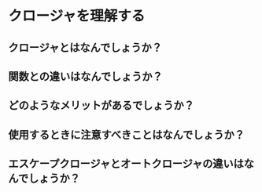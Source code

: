 # クロージャを理解する

<!-- START doctoc -->
<!-- END doctoc -->

## クロージャとはなんでしょうか？

## 関数との違いはなんでしょうか？

## どのようなメリットがあるでしょうか？

## 使用するときに注意すべきことはなんでしょうか？

## エスケープクロージャとオートクロージャの違いはなんでしょうか？